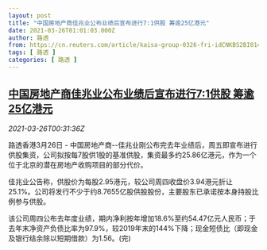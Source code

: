 ```yaml
---
layout: post
title: "中国房地产商佳兆业公布业绩后宣布进行7:1供股 筹逾25亿港元"
date: 2021-03-26T01:01:03.000Z
author: 路透
from: https://cn.reuters.com/article/kaisa-group-0326-fri-idCNKBS2BI014
tags: [ 路透 ]
categories: [ 路透 ]
---
```

<!--1616720463000-->
[中国房地产商佳兆业公布业绩后宣布进行7:1供股 筹逾25亿港元](https://cn.reuters.com/article/kaisa-group-0326-fri-idCNKBS2BI014)
------

<div>
<div><i>2021-03-26T00:31:36Z</i></div><p>路透香港3月26日 - 中国房地产商--佳兆业刚公布完去年业绩后，周五即宣布进行供股集资，公司拟按每7股供1股的基准供股，集资最多约25.86亿港元，作为一个位于北京的潜在房地产收购项目的部分代价。</p><p>佳兆业公告称，供股价为每股2.95港元，较公司周四收盘价3.94港元折让25.1%。公司将发行不少于约8.7655亿股供股股份，主要股东已承诺按本身持股比例参与供股。</p><p>该公司周四公布去年度业绩，期内净利按年增加18.6%至约54.47亿元人民币；于去年末净资产负债比率为97.9%，较2019年末的144%下降；现金短债比（即现金及银行结余除以短期借款）为1.56。(完)</p>
</div>
